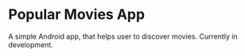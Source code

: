 Popular Movies App
==================

A simple Android app, that helps user to discover movies. Currently in development.